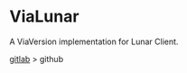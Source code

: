# ViaLunar
A ViaVersion implementation for Lunar Client.

<a href="https://gitlab.com/Candicey/viaversion-lunar">gitlab</a> > github
